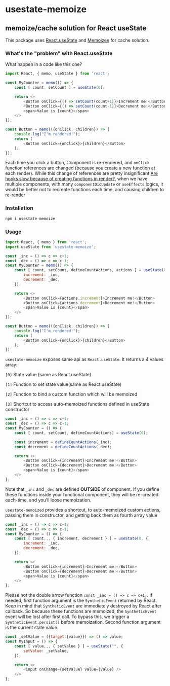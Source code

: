 # usestate-memoize

## memoize/cache solution for React useState

This package uses [React.useState](https://reactjs.org/docs/hooks-state.html) and [Memoizee](https://github.com/medikoo/memoizee) for cache solution.

### What's the "problem" with React.useState
What happen in a code like this one?
```javascript
import React, { memo, useState } from 'react';

const MyCounter = memo(() => {
	const [ count, setCount ] = useState(0);

	return <>
		<Button onClick={() => setCount(count+1)}>Increment me!</Button>
		<Button onClick={() => setCount(count-1)}>Decrement me!</Button>
		<span>Value is {count}</span>
	</>
});

const Button = memo(({onClick, children}) => {
	console.log("I'm rendered!");
	return (
		<Button onClick={onClick}>{children}</Button>
	);
});

```
Each time you click a button, Component is re-rendered, and `onClick` function references are changed (because you create a new function at each render).
While this change of references are pretty insignificant [Are hooks slow because of creating functions in render?](https://reactjs.org/docs/hooks-faq.html#are-hooks-slow-because-of-creating-functions-in-render), when we have multiple components, with many `componentDidUpdate` or `useEffects` logics, it would be better not to recreate functions each time, and causing children to re-render


### Installation

```javascript
npm i usestate-memoize
```

### Usage
```javascript
import React, { memo } from 'react';
import useState from 'usestate-memoize';

const _inc = () => c => c+1;
const _dec = () => c => c-1;
const MyCounter = memo(() => {
	const [ count, setCount, defineCountActions, actions ] = useState(0, {
		increment: _inc,
		decrement: _dec,
	});

	return <>
		<Button onClick={actions.increment}>Increment me!</Button>
		<Button onClick={actions.decrement}>Decrement me!</Button>
		<span>Value is {count}</span>
	</>
});

const Button = memo(({onClick, children}) => {
	console.log("I'm rendered!");
	return (
		<Button onClick={onClick}>{children}</Button>
	);
})
```
`usestate-memoize` exposes same api as `React.useState`. It returns a 4 values array:

`[0]` State value (same as React.useState)

`[1]` Function to set state value(same as React.useState)

`[2]` Function to bind a custom function which will be memoized

`[3]` Shortcut to access auto-memoized functions defined in useState constructor

```javascript
const _inc = () => c => c+1;
const _dec = () => c => c-1;
const MyCounter = () => {
    const [ count, setCount, defineCountActions] = useState(0);

	const increment = defineCountActions(_inc);
	const decrement = defineCountActions(_dec);

    return <>
        <Button onClick={increment}>Increment me!</Button>
        <Button onClick={decrement}>Decrement me!</Button>
        <span>Value is {count}</span>
    </>
};
```

Note that `_inc` and `_dec` are defined **OUTSIDE** of component. If you define these functions inside your functional component, they will be re-created each-time, and you'll loose memoization.

`usestate-memoized` provides a shortcut, to auto-memoized custom actions, passing them in constructor, and getting back them as fourth array value

```javascript
const _inc = () => c => c+1;
const _dec = () => c => c-1;
const MyCounter = () => {
    const [ count,,, { increment, decrement } ] = useState(0, {
		increment: _inc,
		decrement: _dec,
	});

    return <>
        <Button onClick={increment}>Increment me!</Button>
        <Button onClick={decrement}>Decrement me!</Button>
        <span>Value is {count}</span>
    </>
};
```

Please not the double arrow function `const _inc = () => c => c+1;`. If needed, first function argument is the `SyntheticEvent` returned by React. Keep in mind that `SyntheticEvent` are immediately destroyed by React after callback. So because these functions are memoized, the `SyntheticEvent` event will be lost after first call. To bypass this, we trigger a `SyntheticEvent.persist()` before memoization.
Second function argument is the current state value.

```javascript
const _setValue = ({target:{value}}) => () => value;
const MyInput = () => {
    const [ value,,, { setValue } ] = useState("", {
		setValue: _setValue,
	});

    return <>
        <input onChange={setValue} value={value} />
    </>
};
```
